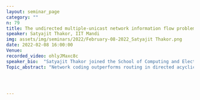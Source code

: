 ```yaml
---
layout: seminar_page
category: ""
n: 79
title: The undirected multiple-unicast network information flow problem
speaker: Satyajit Thakor, IIT Mandi
img: assets/img/seminars/2022/February-08-2022_Satyajit Thakor.png
date: 2022-02-08 16:00:00 
Venue: 
recorded_video: ohlyJMaxc8c
speaker_bio:  "Satyajit Thakor joined the School of Computing and Electrical Engineering at the Indian Institute of Technology Mandi in January 2014, where he is currently an Associate Professor. Prior to that, he was a research assistant and postdoctoral fellow at the Institute of Network Coding, The Chinese University of Hong Kong, from October 2011 to January 2014. He received the B.Eng. degree in Electronics and Telecommunication from Dr. B. A. M. University, India, in 2004. He received the M.Eng. and Ph.D. degrees in Telecommunications in 2006 and 2012 from the University of South Australia, respectively. His research interests include information theory, network coding, and algorithms. Dr. Satyajit Thakor is a recipient of the Teaching Honour Roll Award (2021) of IIT Mandi for excellence in teaching, the Michael Miller Medal (2013) of UniSA for his Ph.D. thesis, and the Endeavour Research Fellowship (2009) of the Australian Government towards a research visit to the CUHK."
Topic_abstract: "Network coding outperforms routing in directed acyclic networks. However, for undirected multiple-unicast networks, it was conjectured in 2004 that network coding has no rate benefit over routing. Despite its importance, the conjecture is still unsolved in general, and it is verified for only a handful of network instances and classes of networks. In this talk, we will review this problem and present an information-theoretic upper bound on the undirected multiple-unicast network information flow. We will also discuss results on its tightness and achievability for a class of undirected multiple-unicast networks."




---
```


